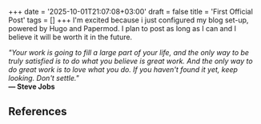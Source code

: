 +++
date = '2025-10-01T21:07:08+03:00'
draft = false
title = 'First Official Post'
tags = []
+++
I'm excited because i just configured my blog set-up, powered by Hugo and Papermod. I plan to post as long as I can and I believe it will be worth it in the future.

*"Your work is going to fill a large part of your life, and the only way to be truly satisfied is to do what you believe is great work. And the only way to do great work is to love what you do. If you haven't found it yet, keep looking. Don't settle."*  
**— Steve Jobs**



## References
